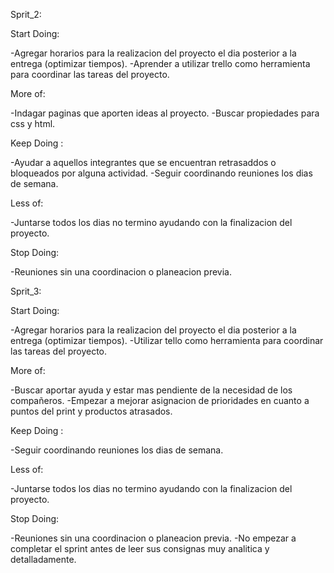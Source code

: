 
Sprit_2:


Start Doing: 

-Agregar horarios para la realizacion del proyecto el dia posterior a la entrega (optimizar tiempos).
-Aprender a utilizar trello como herramienta para coordinar las tareas del proyecto.

More of: 

-Indagar paginas que aporten ideas al proyecto.
-Buscar propiedades para css y html.

Keep Doing : 

-Ayudar a aquellos integrantes que se encuentran retrasaddos o bloqueados por alguna actividad.
-Seguir coordinando reuniones los dias de semana.

Less of: 

-Juntarse todos los dias no termino ayudando con la finalizacion del proyecto.

Stop Doing: 

-Reuniones sin una coordinacion o planeacion previa.


Sprit_3:

Start Doing: 

-Agregar horarios para la realizacion del proyecto el dia posterior a la entrega (optimizar tiempos).
-Utilizar tello como herramienta para coordinar las tareas del proyecto.

More of: 

-Buscar aportar ayuda y estar mas pendiente de la necesidad de los compañeros.
-Empezar a mejorar asignacion de prioridades en cuanto a puntos del print y productos atrasados.

Keep Doing : 

-Seguir coordinando reuniones los dias de semana.

Less of: 

-Juntarse todos los dias no termino ayudando con la finalizacion del proyecto.

Stop Doing: 

-Reuniones sin una coordinacion o planeacion previa.
-No empezar a completar el sprint antes de leer sus consignas muy analitica y detalladamente.